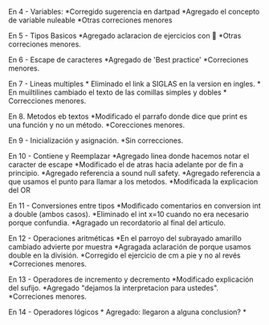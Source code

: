 En 4 - Variables:
    *Corregido sugerencia en dartpad
    *Agregado el concepto de variable nuleable
    *Otras correciones menores

En 5 - Tipos Basicos
    *Agregado aclaracion de ejercicios con :muscle:
    *Otras correciones menores.

En 6 - Escape de caracteres
    *Agregado de 'Best practice'
    *Correciones menores.

En 7 - Lineas multiples
    * Eliminado el link a SIGLAS en la version en ingles.
    * En muiltilines cambiado el texto de las comillas simples y dobles
    * Correcciones menores.

En 8. Metodos eb textos
    *Modificado el parrafo donde dice que print es una función y no un método.
    *Corecciones menores.

En 9 - Inicialización y asignación.
    *Sin correcciones.

En 10 - Contiene y Reemplazar
    *Agregado linea donde hacemos notar el caracter de escape
    *Modificado el de atras hacia adelante por de fin a principio.
    *Agregado referencia a sound null safety.
    *Agregado referencia a que usamos el punto para llamar a los metodos.
    *Modificada la explicacion del OR

En 11 - Conversiones entre tipos
    *Modificado comentarios en conversion int a double (ambos casos).
    *Eliminado el int x=10 cuando no era necesario porque confundia.
    *Agragado un recordatorio al final del articulo.

En 12 - Operaciones aritméticas
    *En el parroyo del subrayado amarillo cambiado advierte por muestra
    *Agragada aclaración de porque usamos double en la división.
    *Corregido el ejercicio de cm a pie y no al revés
    *Correciones menores.

En 13 - Operadores de incremento y decremento
    *Modificado explicación del sufijo.
    *Agregado "dejamos la interpretacion para ustedes".
    *Correciones menores.

En 14 - Operadores lógicos
    * Agregado: llegaron a alguna conclusion?
    *
